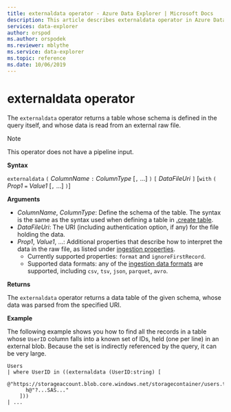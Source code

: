 ```yaml
---
title: externaldata operator - Azure Data Explorer | Microsoft Docs
description: This article describes externaldata operator in Azure Data Explorer.
services: data-explorer
author: orspod
ms.author: orspodek
ms.reviewer: mblythe
ms.service: data-explorer
ms.topic: reference
ms.date: 10/06/2019
---
```

# externaldata operator

The `externaldata` operator returns a table whose schema is defined in the query itself, and whose data is read from an external raw file.

> [!NOTE]
> This operator does not have a pipeline input.

**Syntax**

`externaldata` `(` *ColumnName* `:` *ColumnType* [`,` ...] `)` `[` *DataFileUri* `]` [`with` `(` *Prop1* `=` *Value1* [`,` ...] `)`]

**Arguments**

* *ColumnName*, *ColumnType*: Define the schema of the table. The syntax is the same as the syntax used when defining a table in [.create table](../management/tables.md#create-table).
* *DataFileUri*: The URI (including authentication option, if any) for the file holding the data.
* *Prop1*, *Value1*, ...: Additional properties that describe how to interpret the data in the raw file, as listed under [ingestion properties](../management/data-ingestion/index.md).
    * Currently supported properties: `format` and `ignoreFirstRecord`.
    * Supported data formats: any of the [ingestion data formats](../management/data-ingestion/index.md#supported-data-formats) are supported, including `csv`, `tsv`, `json`, `parquet`, `avro`.

**Returns**

The `externaldata` operator returns a data table of the given schema, whose data was parsed from the specified URI.

**Example**

The following example shows you how to find all the records in a table whose `UserID` column falls into a known set of IDs, held (one per line) in an external blob. Because the set is indirectly referenced by the query, it can be very large.

```kusto
Users
| where UserID in ((externaldata (UserID:string) [
    @"https://storageaccount.blob.core.windows.net/storagecontainer/users.txt"
      h@"?...SAS..."
    ]))
| ...
```